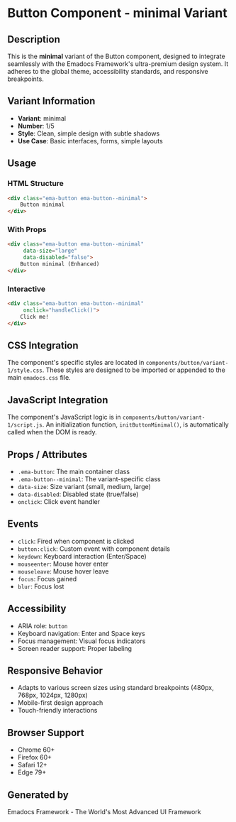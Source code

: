 # Button Component - minimal Variant

## Description
This is the **minimal** variant of the Button component, designed to integrate seamlessly with the Emadocs Framework's ultra-premium design system. It adheres to the global theme, accessibility standards, and responsive breakpoints.

## Variant Information
- **Variant**: minimal
- **Number**: 1/5
- **Style**: Clean, simple design with subtle shadows
- **Use Case**: Basic interfaces, forms, simple layouts

## Usage

### HTML Structure
```html
<div class="ema-button ema-button--minimal">
    Button minimal
</div>
```

### With Props
```html
<div class="ema-button ema-button--minimal" 
     data-size="large" 
     data-disabled="false">
    Button minimal (Enhanced)
</div>
```

### Interactive
```html
<div class="ema-button ema-button--minimal" 
     onclick="handleClick()">
    Click me!
</div>
```

## CSS Integration
The component's specific styles are located in `components/button/variant-1/style.css`. These styles are designed to be imported or appended to the main `emadocs.css` file.

## JavaScript Integration
The component's JavaScript logic is in `components/button/variant-1/script.js`. An initialization function, `initButtonMinimal()`, is automatically called when the DOM is ready.

## Props / Attributes
- `.ema-button`: The main container class
- `.ema-button--minimal`: The variant-specific class
- `data-size`: Size variant (small, medium, large)
- `data-disabled`: Disabled state (true/false)
- `onclick`: Click event handler

## Events
- `click`: Fired when component is clicked
- `button:click`: Custom event with component details
- `keydown`: Keyboard interaction (Enter/Space)
- `mouseenter`: Mouse hover enter
- `mouseleave`: Mouse hover leave
- `focus`: Focus gained
- `blur`: Focus lost

## Accessibility
- ARIA role: `button`
- Keyboard navigation: Enter and Space keys
- Focus management: Visual focus indicators
- Screen reader support: Proper labeling

## Responsive Behavior
- Adapts to various screen sizes using standard breakpoints (480px, 768px, 1024px, 1280px)
- Mobile-first design approach
- Touch-friendly interactions

## Browser Support
- Chrome 60+
- Firefox 60+
- Safari 12+
- Edge 79+

## Generated by
Emadocs Framework - The World's Most Advanced UI Framework
